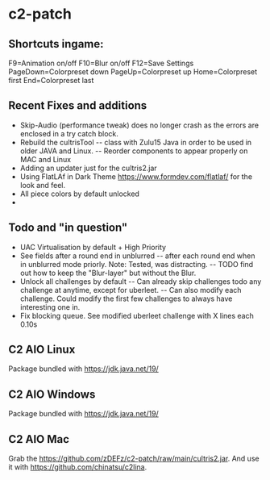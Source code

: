 # c2-patch

## Shortcuts ingame:
F9=Animation on/off
F10=Blur on/off
F12=Save Settings
PageDown=Colorpreset down
PageUp=Colorpreset up
Home=Colorpreset first
End=Colorpreset last

## Recent Fixes and additions
- Skip-Audio (performance tweak) does no longer crash as the errors are enclosed in a try catch block.
- Rebuild the cultrisTool 
-- class with Zulu15 Java in order to be used in older JAVA and Linux.
-- Reorder components to appear properly on MAC and Linux
- Adding an updater just for the cultris2.jar
- Using FlatLAf in Dark Theme https://www.formdev.com/flatlaf/ for the look and feel.
- All piece colors by default unlocked
- 

## Todo and "in question"
- UAC Virtualisation by default + High Priority
- See fields after a round end in unblurred
-- after each round end when in unblurred mode priorly. Note: Tested, was distracting.
-- TODO find out how to keep the "Blur-layer" but without the Blur.
- Unlock all challenges by default
-- Can already skip challenges todo any challenge at anytime, except for uberleet.
-- Can also modify each challenge. Could modify the first few challenges to always have interesting one in.
- Fix blocking queue. See modified uberleet challenge with X lines each 0.10s

## C2 AIO Linux
Package bundled with https://jdk.java.net/19/
## C2 AIO Windows
Package bundled with https://jdk.java.net/19/
## C2 AIO Mac
Grab the https://github.com/zDEFz/c2-patch/raw/main/cultris2.jar. And use it with https://github.com/chinatsu/c2lina.
